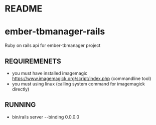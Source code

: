 # README

# ember-tbmanager-rails
Ruby on rails api for ember-tbmanager project

## REQUIREMENETS
- you must have installed imagemagic https://www.imagemagick.org/script/index.php (commandline tool)
- you must using linux (calling system command for imagemagick directly)

## RUNNING
* bin/rails server --binding 0.0.0.0

